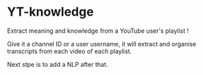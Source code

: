# YT-knowledge
 Extract meaning and knowledge from a YouTube user's playlist !

Give it a channel ID or a user username, it will extract and organise transcripts from each video of each playlist.

Next stpe is to add a NLP after that.
